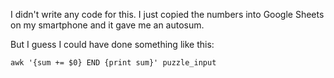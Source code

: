 I didn't write any code for this. I just copied the numbers into Google Sheets on my smartphone and it gave me an autosum.

But I guess I could have done something like this:
```shell
awk '{sum += $0} END {print sum}' puzzle_input
```

